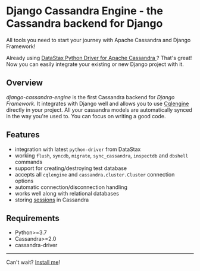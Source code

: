 # Django Cassandra Engine - the Cassandra backend for Django

All tools you need to start your journey with Apache Cassandra and Django Framework!

Already using <a href="http://datastax.github.io/python-driver/" target="_blank" rel="nofollow">
    DataStax Python Driver for Apache Cassandra
</a>?
That's great! Now you can easily integrate your existing or new Django project with it.

## Overview

*django-cassandra-engine* is the first Cassandra backend for *Django Framework*.
It integrates with Django well and allows you to use <a href="https://datastax.github.io/python-driver/object_mapper.html" target="_blank" rel="nofollow">
    Cqlengine
</a>
directly in your project. All your cassandra models are automatically synced
in the way you're used to. You can focus on writing a good code.

## Features

* integration with latest `python-driver` from DataStax
* working `flush`, `syncdb`, `migrate`, `sync_cassandra`, `inspectdb` and 
  `dbshell` commands
* support for creating/destroying test database
* accepts all `cqlengine` and `cassandra.cluster.Cluster` connection options
* automatic connection/disconnection handling
* works well along with relational databases
* storing [sessions](guide/sessions.md) in Cassandra

## Requirements

* Python>=3.7
* Cassandra>=2.0
* cassandra-driver

---

Can't wait? [Install me](guide/installation.md)!
